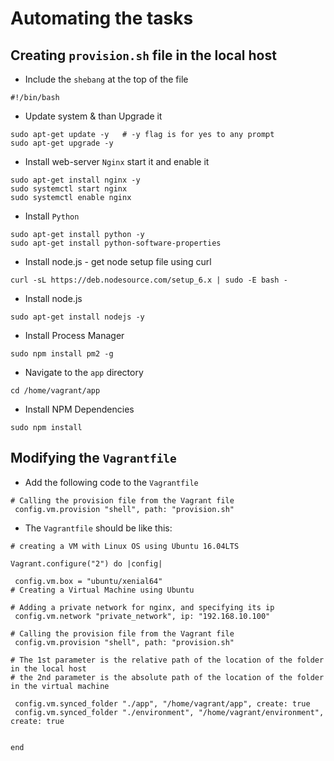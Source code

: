 # Automating the tasks

## Creating `provision.sh` file in the local host

- Include the `shebang` at the top of the file
```
#!/bin/bash
```

- Update system & than Upgrade it
```
sudo apt-get update -y   # -y flag is for yes to any prompt
sudo apt-get upgrade -y
```

- Install web-server `Nginx` start it and enable it
```
sudo apt-get install nginx -y
sudo systemctl start nginx
sudo systemctl enable nginx
```

- Install `Python`
```
sudo apt-get install python -y
sudo apt-get install python-software-properties
```

- Install node.js - get node setup file using curl
```
curl -sL https://deb.nodesource.com/setup_6.x | sudo -E bash -
```

- Install node.js
```
sudo apt-get install nodejs -y
```

- Install Process Manager
```
sudo npm install pm2 -g
```

- Navigate to the `app` directory
```
cd /home/vagrant/app
```

- Install NPM Dependencies
```
sudo npm install
```

## Modifying the `Vagrantfile`

- Add the following code to the `Vagrantfile`
```
# Calling the provision file from the Vagrant file
 config.vm.provision "shell", path: "provision.sh"
```
- The `Vagrantfile` should be like this:

```
# creating a VM with Linux OS using Ubuntu 16.04LTS

Vagrant.configure("2") do |config|

 config.vm.box = "ubuntu/xenial64"
# Creating a Virtual Machine using Ubuntu 

# Adding a private network for nginx, and specifying its ip
 config.vm.network "private_network", ip: "192.168.10.100"

# Calling the provision file from the Vagrant file
 config.vm.provision "shell", path: "provision.sh"
  
# The 1st parameter is the relative path of the location of the folder in the local host
# the 2nd parameter is the absolute path of the location of the folder in the virtual machine

 config.vm.synced_folder "./app", "/home/vagrant/app", create: true
 config.vm.synced_folder "./environment", "/home/vagrant/environment", create: true 

 
end
```
